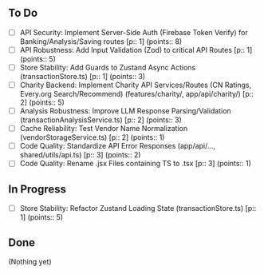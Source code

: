 ## To Do
- [ ] API Security: Implement Server-Side Auth (Firebase Token Verify) for Banking/Analysis/Saving routes [p:: 1] (points:: 8)
- [ ] API Robustness: Add Input Validation (Zod) to critical API Routes [p:: 1] (points:: 5)
- [ ] Store Stability: Add Guards to Zustand Async Actions (transactionStore.ts) [p:: 1] (points:: 3)
- [ ] Charity Backend: Implement Charity API Services/Routes (CN Ratings, Every.org Search/Recommend) (features/charity/, app/api/charity/) [p:: 2] (points:: 5)
- [ ] Analysis Robustness: Improve LLM Response Parsing/Validation (transactionAnalysisService.ts) [p:: 2] (points:: 3)
- [ ] Cache Reliability: Test Vendor Name Normalization (vendorStorageService.ts) [p:: 2] (points:: 1)
- [ ] Code Quality: Standardize API Error Responses (app/api/..., shared/utils/api.ts) [p:: 3] (points:: 2)
- [ ] Code Quality: Rename .jsx Files containing TS to .tsx [p:: 3] (points:: 1)
## In Progress
- [ ] Store Stability: Refactor Zustand Loading State (transactionStore.ts) [p:: 1] (points:: 5)
## Done
(Nothing yet)
   